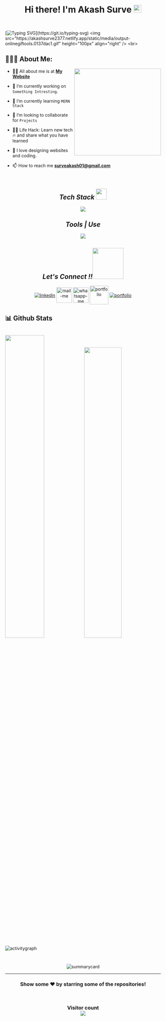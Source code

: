 
<h1 align="center">Hi there! I'm Akash Surve <img src="https://media.giphy.com/media/hvRJCLFzcasrR4ia7z/giphy.gif" width="25px"> </h1>
 <br>
   
 [![Typing SVG](https://readme-typing-svg.herokuapp.com?font=comfortaa&color=016EEA&size=24&width=500&lines=Currently+Learning+Full-Stack+Web+Development;Open-Source+Developer;Nice+to+meet+you...)](https://git.io/typing-svg)
 <img  src="https://akashsurve2377.netlify.app/static/media/output-onlinegiftools.0137dac1.gif" height="100px" align="right" />
  <br>
  
  
   ## 👨🏻‍💻 About Me:

<img  src="https://akashsurve.web.app/static/media/about.aee0f771fbfc1e7b8fa8.png" height="280px" align="right" />

- 🙋‍♂️ All about me is at **[My Website](https://akashsurve2377.netlify.app/)**

- 🔭 I’m currently working on `Something Intresting`.

- 🌱 I’m currently learning `MERN Stack`

- 👯 I’m looking to collaborate for `Projects`

- 👨‍💻 Life Hack: Learn new tech :fire: and share what you have learned 

- 💓 I love designing websites and coding.

- 📫 How to reach me **surveakash01@gmail.com**

<br>


<h2 align="center"><i>Tech Stack <img src="https://camo.githubusercontent.com/beb64ff21c883e318e4f5db5231c2ba4175705bea1c9249e82a41ab375db4f75/68747470733a2f2f6d65646961322e67697068792e636f6d2f6d656469612f51737347456d706b79454f684243623765312f67697068792e6769663f6369643d656366303565343761306e336769316266716e74716d6f62386739616964316f796a327772336473336d67373030626c267269643d67697068792e676966" width="35"/></i></h2>
<p align="center">
  <a >
    <img src="https://skillicons.dev/icons?i=html,css,js,react,java,redux,bootstrap,express,jquery,materialui,mongodb,nodejs," />
  </a>
</p>


<!-- <img src="" alt="" /> -->
<h2 align="center"><i>Tools | Use</i></h2>
<p align="center">
  <a >
    <img src="https://skillicons.dev/icons?i=bash,codepen,firebase,git,github,heroku,netlify,powershell,vscode,visualstudio," />
  </a>
</p>


<h2 align="center"><i>Let's Connect !!<img src="https://raw.githubusercontent.com/ShahriarShafin/ShahriarShafin/main/Assets/handshake.gif" width="100" /></i></h2>

<p align="center">
  <a href="https://www.linkedin.com/in/akashsurve/" target="blank"><img align="center" src="https://skillicons.dev/icons?i=linkedin" alt="linkedin" /></a>
  <a title="surveakash01@gmail.com" href="mailto:surveakash01@gmail.com" target="blank"><img align="center"  src="https://cdn-icons-png.flaticon.com/128/888/888853.png"  width="50px"   alt="mail-me" /></a>
  <a href="https://wa.me/918668458742" target="blank"><img align="center" src="https://cdn-icons-png.flaticon.com/128/733/733585.png" width="50px"  alt="whatsapp-me" /></a>
  <a href="https://akashsurve2377.netlify.app/" target="_blank"><img align="center" src="https://img.icons8.com/fluency/2x/domain.png"  width="60px" alt="portfolio" /></a>
    <a href="https://twitter.com/AkashSurve2377" target="_blank"><img align="center" src="https://skillicons.dev/icons?i=twitter"  alt="portfolio" /></a>
</p>


<h2>📊 Github Stats</h2>
<br/>

<div>
  <img width="50%"  src="https://github-readme-stats.vercel.app/api?username=Akash2377&show_icons=true&theme=midnight-purple" />
  <img width="49%"  src="https://github-readme-stats.vercel.app/api/top-langs/?username=Akash2377&layout=compact&theme=midnight-purple" />
</div>
 <br />
<img src="https://activity-graph.herokuapp.com/graph?username=Akash2377&theme=rogue" alt="activitygraph" /> 
<br />
<p align="center"><img src="https://github-readme-streak-stats.herokuapp.com/?user=Akash2377&theme=midnight-purple" alt=""/></p>
<p align="center" ><img src="https://github-profile-trophy.vercel.app/?username=Akash2377&theme=vue" alt=""/> </p>
<p align="center"><img src="https://github-profile-summary-cards.vercel.app/api/cards/profile-details?username=Akash2377&theme=tokyonight" alt="summarycard"/> </p>
<hr />
<h3 align="center">
 Show some ❤️ by starring some of the repositories!
</h3>
<br>
<h3 align="center"> 
  Visitor count <br>
  <img src="https://profile-counter.glitch.me/Akash2377/count.svg" />
</h3>





